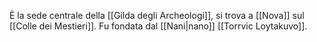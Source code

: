 È la sede centrale della [[Gilda degli Archeologi]], si trova a [[Nova]] sul [[Colle dei Mestieri]].
Fu fondata dal [[Nani|nano]] [[Torrvic Loytakuvo]].